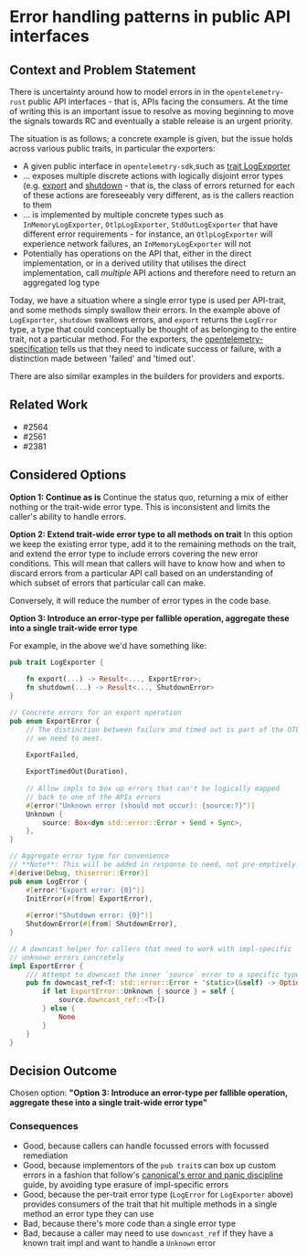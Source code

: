 # Error handling patterns in public API interfaces


## Context and Problem Statement
There is uncertainty around how to model errors in  in the `opentelemetry-rust` public API interfaces - that is, APIs facing the consumers. At the time of writing this is an important issue to resolve as moving beginning to move the signals towards RC and eventually a stable release is an urgent priority. 

The situation is as follows; a concrete example is given, but the issue holds across various public traits, in particular the exporters:

* A given public interface in `opentelemetry-sdk`,such as [trait LogExporter](https://github.com/open-telemetry/opentelemetry-rust/blob/3ec4c186ad22944b208ae7c3d38435e735a85c8e/opentelemetry-sdk/src/logs/export.rs#L115) 
* ... exposes multiple discrete actions with logically disjoint error types (e.g. [export](https://github.com/open-telemetry/opentelemetry-rust/blob/3ec4c186ad22944b208ae7c3d38435e735a85c8e/opentelemetry-sdk/src/logs/export.rs#L133-L136) and [shutdown](https://github.com/open-telemetry/opentelemetry-rust/blob/3ec4c186ad22944b208ae7c3d38435e735a85c8e/opentelemetry-sdk/src/logs/export.rs#L139)  - that is, the class of errors returned for each of these actions are foreseeably very different, as is the callers reaction to them
* ... is implemented by multiple concrete types such as `InMemoryLogExporter`, `OtlpLogExporter`, `StdOutLogExporter` that have different error requirements - for instance, an `OtlpLogExporter` will experience network failures, an `InMemoryLogExporter` will not 
* Potentially has operations on the API that, either in the direct implementation, or in a derived utility that utilises the direct implementation, call _multiple_ API actions and therefore need to return an aggregated log type

Today, we have a situation where a single error type is used per API-trait, and some methods simply swallow their errors. In the example above of `LogExporter`, `shutdown` swallows errors, and `export` returns the `LogError` type, a type that could conceptually be thought of as belonging to the entire trait, not a particular method. For the exporters, the [opentelemetry-specification](https://github.com/open-telemetry/opentelemetry-specification/blob/main/specification/logs/sdk.md#export) tells us that they need to indicate success or failure, with a distinction made between 'failed' and 'timed out'. 

There are also similar examples in the builders for providers and exports. 

## Related Work

* #2564 
* #2561 
* #2381

## Considered Options

**Option 1: Continue as is**
Continue the status quo, returning a mix of either nothing or the trait-wide error type. This is inconsistent and limits the caller's ability to handle errors. 

**Option 2: Extend trait-wide error type to all methods on trait**
In this option we keep the existing error type, add it to the remaining methods on the trait, and extend the error type to include errors covering the new error conditions. This will mean that callers will have to know how and when to discard errors from a particular API call based on an understanding of which subset of errors that particular call can make. 

Conversely, it will reduce the number of error types in the code base. 

**Option 3: Introduce an error-type per fallible operation, aggregate these into a single trait-wide error type**

For example, in the above we'd have something like:
```rust
pub trait LogExporter {
        
	fn export(...) -> Result<..., ExportError>;
	fn shutdown(...) -> Result<..., ShutdownError>
}

// Concrete errors for an export operation
pub enum ExportError {
    // The distinction between failure and timed out is part of the OTEL spec
    // we need to meet. 

    ExportFailed,  
    
    ExportTimedOut(Duration),
	
	// Allow impls to box up errors that can't be logically mapped
	// back to one of the APIs errors 
	#[error("Unknown error (should not occur): {source:?}")] 
	Unknown { 
		source: Box<dyn std::error::Error + Send + Sync>, 
	},
}

// Aggregate error type for convenience 
// **Note**: This will be added in response to need, not pre-emptively
#[derive(Debug, thiserror::Error)]
pub enum LogError {
	#[error("Export error: {0}")] 
	InitError(#[from] ExportError),
	
	#[error("Shutdown error: {0}")] 
	ShutdownError(#[from] ShutdownError),
}

// A downcast helper for callers that need to work with impl-specific
// unknown errors concretely
impl ExportError {
    /// Attempt to downcast the inner `source` error to a specific type `T`
    pub fn downcast_ref<T: std::error::Error + 'static>(&self) -> Option<&T> {
        if let ExportError::Unknown { source } = self {
            source.downcast_ref::<T>()
        } else {
            None
        }
    }
}
```

## Decision Outcome

Chosen option: **"Option 3: Introduce an error-type per fallible operation, aggregate these into a single trait-wide error type"**

### Consequences

* Good, because callers can handle focussed errors with focussed remediation 
* Good, because implementors of the `pub trait`s can box up custom errors in a fashion that follow's [canonical's error and panic discipline](https://canonical.github.io/rust-best-practices/error-and-panic-discipline.html) guide, by avoiding type erasure of impl-specific errors 
* Good, because the per-trait error type (`LogError` for `LogExporter` above) provides consumers of the trait that hit multiple methods in a single method an error type they can use 
* Bad, because there's more code than a single error type
* Bad, because a caller may need to use `downcast_ref` if they have a known trait impl and want to handle a `Unknown` error

